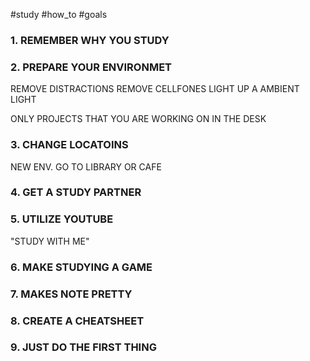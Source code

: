 #study #how_to #goals 

### 1. REMEMBER WHY YOU STUDY


### 2. PREPARE YOUR ENVIRONMET
REMOVE DISTRACTIONS
REMOVE CELLFONES
LIGHT UP A AMBIENT LIGHT

ONLY PROJECTS THAT YOU ARE WORKING ON IN THE DESK

### 3. CHANGE LOCATOINS

NEW ENV.
	GO TO LIBRARY OR CAFE

### 4. GET A STUDY PARTNER

### 5. UTILIZE YOUTUBE

"STUDY WITH ME"

### 6. MAKE STUDYING A GAME
 
 
### 7. MAKES NOTE PRETTY

### 8. CREATE A CHEATSHEET

### 9. JUST DO THE FIRST THING


